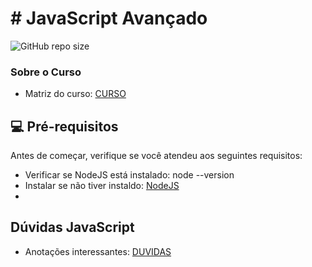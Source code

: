 # # JavaScript Avançado

<!---Esses são exemplos. Veja https://shields.io para outras pessoas ou para personalizar este conjunto de escudos. Você pode querer incluir dependências, status do projeto e informações de licença aqui--->

![GitHub repo size](https://img.shields.io/github/repo-size/botaoap/Alngular_Proway_Botao_2021)

### Sobre o Curso
- Matriz do curso: [CURSO](matriz_curricular.md)

## 💻 Pré-requisitos

Antes de começar, verifique se você atendeu aos seguintes requisitos:
<!---Estes são apenas requisitos de exemplo. Adicionar, duplicar ou remover conforme necessário--->
* Verificar se NodeJS está instalado: node --version
* Instalar se não tiver instaldo: [NodeJS](https://nodejs.org/en/download/)
* 

## Dúvidas JavaScript
- Anotações interessantes: [DUVIDAS](duvidas.md)